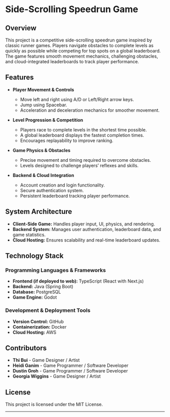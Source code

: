 # **Side-Scrolling Speedrun Game**

## **Overview**
This project is a competitive side-scrolling speedrun game inspired by classic runner games. Players navigate obstacles to complete levels as quickly as possible while competing for top spots on a global leaderboard. The game features smooth movement mechanics, challenging obstacles, and cloud-integrated leaderboards to track player performance.

## **Features**
- **Player Movement & Controls**
  - Move left and right using A/D or Left/Right arrow keys.
  - Jump using Spacebar.
  - Acceleration and deceleration mechanics for smoother movement.

- **Level Progression & Competition**
  - Players race to complete levels in the shortest time possible.
  - A global leaderboard displays the fastest completion times.
  - Encourages replayability to improve ranking.

- **Game Physics & Obstacles**
  - Precise movement and timing required to overcome obstacles.
  - Levels designed to challenge players’ reflexes and skills.

- **Backend & Cloud Integration**
  - Account creation and login functionality.
  - Secure authentication system.
  - Persistent leaderboard tracking player performance.

## **System Architecture**
- **Client-Side Game:** Handles player input, UI, physics, and rendering.
- **Backend System:** Manages user authentication, leaderboard data, and game statistics.
- **Cloud Hosting:** Ensures scalability and real-time leaderboard updates.

## **Technology Stack**
### **Programming Languages & Frameworks**
- **Frontend (if deployed to web):** TypeScript (React with Next.js)
- **Backend:** Java (Spring Boot)
- **Database:** PostgreSQL
- **Game Engine:** Godot

### **Development & Deployment Tools**
- **Version Control:** GitHub
- **Containerization:** Docker
- **Cloud Hosting:** AWS

## **Contributors**
- **Thi Bui** - Game Designer / Artist
- **Heidi Ganim** - Game Programmer / Software Developer
- **Dustin Groh** - Game Programmer / Software Developer
- **Georgia Wiggins** - Game Designer / Artist

## **License**
This project is licensed under the MIT License.

---

